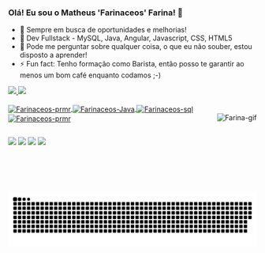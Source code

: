 ### Olá! Eu sou o Matheus 'Farinaceos' Farina! 👋

- 🔭 Sempre em busca de oportunidades e melhorias!
- 🌱 Dev Fullstack - MySQL, Java, Angular, Javascript, CSS, HTML5
- 💬 Pode me perguntar sobre qualquer coisa, o que eu não souber, estou disposto a aprender!
- ⚡ Fun fact: Tenho formação como Barista, então posso te garantir ao menos um bom café enquanto codamos ;-)

 <div>
  <a href="https://github.com/farinaceos">
  <img height="170em" src="https://github-readme-stats.vercel.app/api?username=farinaceos&show_icons=true&theme=dracula&include_all_commits=true&count_private=true"/>
  <img height="170em" src="https://github-readme-stats.vercel.app/api/top-langs/?username=farinaceos&layout=compact&langs_count=7&theme=dracula"/>
</div>  
<div style="display: inline_block"><br>
  <img align="center" alt="Farinaceos-prmr" height="40" width="50" src="https://cdn.jsdelivr.net/gh/devicons/devicon/icons/javascript/javascript-original.svg">
  <img align="center" alt="Farinaceos-Java" height="40" width="50" src="https://cdn.jsdelivr.net/gh/devicons/devicon/icons/java/java-original.svg">
  <img align="center" alt="Farinaceos-sql" height="40" width="50" src="https://cdn.jsdelivr.net/gh/devicons/devicon/icons/mysql/mysql-plain.svg">
  <img align="center" alt="Farinaceos-prmr" height="40" width="50" src="https://cdn.jsdelivr.net/gh/devicons/devicon/icons/premierepro/premierepro-original.svg">
  <img align="right" alt="Farina-gif" height="160" src="https://media.discordapp.net/attachments/752320124966535179/880519089364279326/Webp.net-gifmaker.gif">
</div>
  
  ##
  
<div>
  <a href="https://www.youtube.com/channel/UCNzmi-FZuxMiZeszXFAOiig" target="_blank"><img src="https://img.shields.io/badge/YouTube-FF0000?style=for-the-badge&logo=youtube&logoColor=white" target="_blank"></a>
  <a href="https://instagram.com/matheusfarina" target="_blank"><img src="https://img.shields.io/badge/-Instagram-%23E4405F?style=for-the-badge&logo=instagram&logoColor=white" target="_blank"></a>
 	<a href="https://www.twitch.tv/farinaceos" target="_blank"><img src="https://img.shields.io/badge/Twitch-9146FF?style=for-the-badge&logo=twitch&logoColor=white" target="_blank"></a>
  <a href="https://www.linkedin.com/in/matheus-farina-133226160/" target="_blank"><img src="https://img.shields.io/badge/-LinkedIn-%230077B5?style=for-the-badge&logo=linkedin&logoColor=white" target="_blank"></a> 
</div>
  
 ![Snake animation](https://github.com/farinaceos/farinaceos/blob/output/github-contribution-grid-snake.svg)
  
